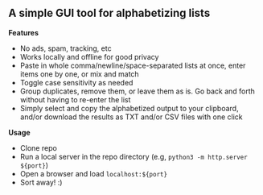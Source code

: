 ## __A simple GUI tool for alphabetizing lists__


__Features__
* No ads, spam, tracking, etc
* Works locally and offline for good privacy
* Paste in whole comma/newline/space-separated lists at once, enter items one by one, or mix and match
* Toggle case sensitivity as needed
* Group duplicates, remove them, or leave them as is. Go back and forth without having to re-enter the list
* Simply select and copy the alphabetized output to your clipboard, and/or download the results as TXT and/or CSV files with one click

__Usage__
* Clone repo
* Run a local server in the repo directory (e.g, `python3 -m http.server ${port}`)
* Open a browser and load `localhost:${port}`
* Sort away! :)